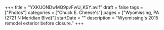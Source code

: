 +++
title = "YXKUONDwMQ9pvFwU_KSY.avif"
draft = false
tags = ["Photos"]
categories = ["Chuck E. Cheese's"]
pages = ["Wyomissing, PA (2721 N Meridian Blvd)"]
startDate = ""
description = "Wyomissing's 2015 remodel exterior before closure."
+++
